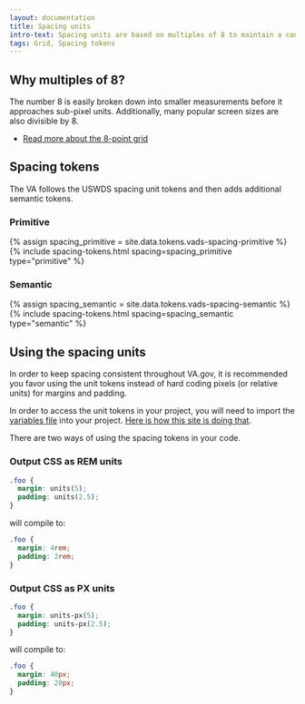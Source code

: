 ```yaml
---
layout: documentation
title: Spacing units
intro-text: Spacing units are based on multiples of 8 to maintain a consistent rhythm when applied to margins, padding, and other dimensions.
tags: Grid, Spacing tokens
---
```


## Why multiples of 8?

The number 8 is easily broken down into smaller measurements before it approaches sub-pixel units. Additionally, many popular screen sizes are also divisible by 8.

- [Read more about the 8-point grid](https://spec.fm/specifics/8-pt-grid)

## Spacing tokens

The VA follows the USWDS spacing unit tokens and then adds additional semantic tokens.

### Primitive

{% assign spacing_primitive = site.data.tokens.vads-spacing-primitive %}
{% include spacing-tokens.html 
    spacing=spacing_primitive 
    type="primitive" 
%}

### Semantic

{% assign spacing_semantic = site.data.tokens.vads-spacing-semantic %}
{% include spacing-tokens.html 
    spacing=spacing_semantic 
    type="semantic"
%}

## Using the spacing units

In order to keep spacing consistent throughout VA.gov, it is recommended you favor using the unit tokens instead of hard coding pixels (or relative units) for margins and padding.

In order to access the unit tokens in your project, you will need to import the [variables file](https://github.com/department-of-veterans-affairs/component-library/tree/main/packages/css-library/dist/tokens/css/variables.css) into your project. [Here is how this site is doing that](https://github.com/department-of-veterans-affairs/vets-design-system-documentation/blob/main/src/assets/stylesheets/application.scss).

There are two ways of using the spacing tokens in your code.

### Output CSS as REM units

```css
.foo {
  margin: units(5);
  padding: units(2.5);  
}
```

will compile to:
```css
.foo {
  margin: 4rem;
  padding: 2rem;
}
```

### Output CSS as PX units

```css
.foo {
  margin: units-px(5);
  padding: units-px(2.5);  
}
```

will compile to:
```css
.foo {
  margin: 40px;
  padding: 20px;
}
```

